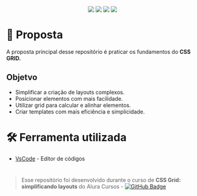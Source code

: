 <p align="center">
  <image
  src="https://img.shields.io/github/languages/count/uluizeduardo/Alura-Store"
  />
  <image
  src="https://img.shields.io/github/languages/top/uluizeduardo/Alura-Store"
  />
  <image
  src="https://img.shields.io/github/last-commit/uluizeduardo/Alura-Store"
  />
  <image
  src="https://img.shields.io/github/watchers/uluizeduardo/Alura-Store"
  />
</p>

# 🚀 Proposta  
A  proposta principal desse repositório é praticar os fundamentos do **CSS GRID.**

## Objetvo

-   Simplificar a criação de layouts complexos.
-   Posicionar elementos com mais facilidade.
-   Utilizar grid para calcular e alinhar elementos.
-   Criar templates com mais eficiência e simplicidade.


# 🛠 Ferramenta utilizada

- [VsCode](https://code.visualstudio.com/) - Editor de códigos

# 

>Esse repositório foi desenvolvido durante o curso de **CSS Grid: simplificando layouts** do Alura Cursos - [![GitHub Badge](https://img.shields.io/badge/-Alura-black?style=flat-square&logo=GitHub&logoColor=white&link=https://github.com/alura-cursos)](https://github.com/alura-cursos)
